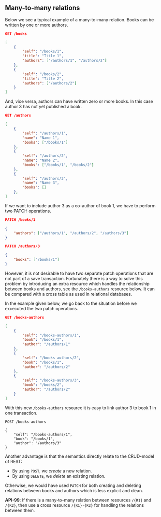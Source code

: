 ## Many-to-many relations ##

Below we see a typical example of a many-to-many relation. Books can be written by one or more authors. 

```json
GET /books

[
    {
        "self": "/books/1",
        "title": "Title 1",
        "authors": ["/authors/1", "/authors/2"]
    },
    {
        "self": "/books/2",
        "title": "Title 2",
        "authors": ["/authors/2"]
    }
]
```
And, vice versa, authors can have written zero or more books. In this case author 3 has not yet published a book.

```json
GET /authors

[
    {
        "self": "/authors/1",
        "name": "Name 1",
        "books": ["/books/1"]
    },
    {
        "self": "/authors/2",
        "name": "Name 2",
        "books": ["/books/1", "/books/2"]
    },
    {
        "self": "/authors/3",
        "name": "Name 3",
        "books": []
    },
]
```

If we want to include author 3 as a co-author of book 1, we have to perform two PATCH operations. 

```json
PATCH /books/1

{
    "authors": ["/authors/1", "/authors/2", "/authors/3"]
}

PATCH /authors/3

{
    "books": ["/books/1"]
}
```

However, it is not desirable to have two separate patch operations that are not part of a save transaction. Fortunately there is a way to solve this problem by introducing an extra resource which handles the relationship between books and authors, see the `/books-authors` resource below. It can be compared with a cross table as used in relational databases.

In the example given below, we go back to the situation before we excecuted the two patch operations.

```json
GET /books-authors

[
    {
        "self": "/books-authors/1",
        "book": "/books/1",
        "author": "/authors/1"
    },
    {
        "self": "/books-authors/2",
        "book": "/books/1",
        "author": "/authors/2"
    },
    {
        "self": "/books-authors/3",
        "book": "/books/2",
        "author": "/authors/2"
    }
]
```
With this new `/books-authors` resource it is easy to link author 3 to book 1 in one transaction.

```
POST /books-authors

{
    "self": "/books-authors/1",
    "book": "/books/1",
    "author": "/authors/3"
}
```

Another advantage is that the semantics directly relate to the CRUD-model of REST:
- By using `POST`, we _create_ a new relation.
- By using `DELETE`, we _delete_ an existing relation.

Otherwise, we would have used `PATCH` for both creating and deleting relations between books and authors which is less explicit and clean.


<div class="rule" id="api-99">
  <p class="rulelab"><strong>API-99</strong>: If there is a many-to-many relation between resources <code>/{R1}</code> and <code>/{R2}</code>, then use a cross resource <code>/{R1}-{R2}</code> for handling the relations between them.</p>
</div>
